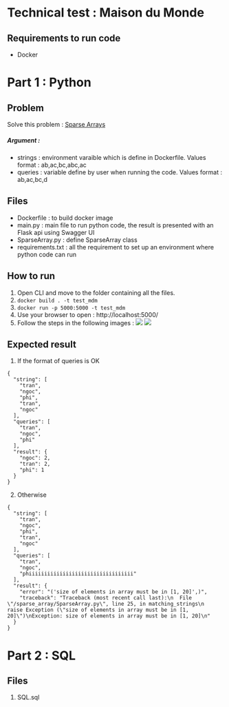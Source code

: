 # Technical test : Maison du Monde

## Requirements to run code
- Docker

# Part 1 : Python

## Problem 
Solve this problem : [Sparse Arrays](https://www.hackerrank.com/challenges/sparse-arrays/problem)
##### Argument :
- strings : environment varaible which is define in Dockerfile. Values format : ab,ac,bc,abc,ac
- queries : variable define by user when running the code. Values format : ab,ac,bc,d

## Files
* Dockerfile : to build docker image
* main.py : main file to run python code, the result is presented with an Flask api using Swagger UI
* SparseArray.py : define SparseArray class
* requirements.txt : all the requirement to set up an environment where python code can run

## How to run
1. Open CLI and move to the folder containing all the files.
2. ```docker build . -t test_mdm```
3. ```docker run -p 5000:5000 -t test_mdm```
4. Use your browser to open : http://localhost:5000/
5. Follow the steps in the following images :
![](../master/images/step_1.png)
![](../master/images/step_2.png)

## Expected result
1. If the format of queries is OK
```
{
  "string": [
    "tran",
    "ngoc",
    "phi",
    "tran",
    "ngoc"
  ],
  "queries": [
    "tran",
    "ngoc",
    "phi"
  ],
  "result": {
    "ngoc": 2,
    "tran": 2,
    "phi": 1
  }
}
```

2. Otherwise
```
{
  "string": [
    "tran",
    "ngoc",
    "phi",
    "tran",
    "ngoc"
  ],
  "queries": [
    "tran",
    "ngoc",
    "phiiiiiiiiiiiiiiiiiiiiiiiiiiiiiiiiii"
  ],
  "result": {
    "error": "('size of elements in array must be in [1, 20]',)",
    "traceback": "Traceback (most recent call last):\n  File \"/sparse_array/SparseArray.py\", line 25, in matching_strings\n    raise Exception (\"size of elements in array must be in [1, 20]\")\nException: size of elements in array must be in [1, 20]\n"
  }
}
```

# Part 2 : SQL

## Files

1. SQL.sql

